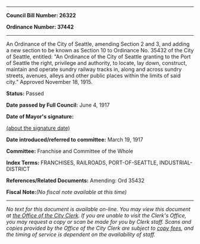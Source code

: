 

********

**Council Bill Number: 26322**
   
**Ordinance Number: 37442**
********

 An Ordinance of the City of Seattle, amending Section 2 and 3, and adding a new section to be known as Section 10 to Ordinance No. 35432 of the City of Seattle, entitled: "An Ordinance of the City of Seattle granting to the Port of Seattle the right, privilege and authority, to locate, lay down, construct, maintain and operate sundry railway tracks in, along and across sundry streets, avenues, alleys and other public places within the limits of said city." Approved November 18, 1915.

**Status:** Passed
   
**Date passed by Full Council:** June 4, 1917
   
**Date of Mayor's signature:**
   
[(about the signature date)](/~public/approvaldate.htm)
   
   
   
**Date introduced/referred to committee:** March 19, 1917
   
**Committee:** Franchise and Committee of the Whole
   
   
**Index Terms:** FRANCHISES, RAILROADS, PORT-OF-SEATTLE, INDUSTRIAL-DISTRICT

**References/Related Documents:** Amending: Ord 35432

**Fiscal Note:**_(No fiscal note available at this time)_
********

_No text for this document is available on-line. You may view this document at [the Office of the City Clerk](http://www.seattle.gov/leg/clerk/contactUs.htm). If you are unable to visit the Clerk's Office, you may request a copy or scan be made for you by Clerk staff. Scans and copies provided by the Office of the City Clerk are subject to [copy fees](http://clerk.seattle.gov/~public/clerkfees.htm), and the timing of service is dependent on the availability of staff._

